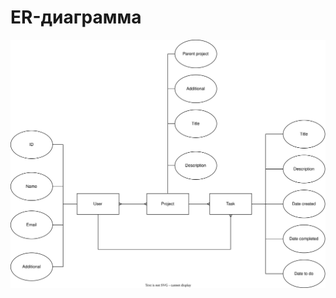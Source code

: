

# ER-диаграмма
![ER-диаграмма сущностей базы данных проектов](../../files/er-diagram.drawio.svg)

